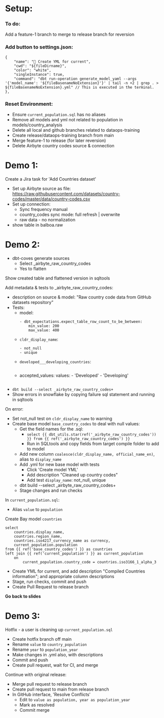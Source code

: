 # Setup:
### To do:
Add a feature-1 branch to merge to release branch for reversion

### Add button to settings.json:
```
{
    "name": "📝 Create YML for current",
    "cwd": "${fileDirname}",
    "color": "white",
    "singleInstance": true,
    "command": "dbt run-operation generate_model_yaml --args '{'model_name': '${fileBasenameNoExtension}'}' | tail -n +2 | grep . > ${fileBasenameNoExtension}.yml" // This is executed in the terminal.
},
```

### Reset Environment:
- Ensure `current_population.sql` has no aliases
- Remove all models and yml not related to population in models/country_analysis
- Delete all local and github branches related to dataops-training
- Create release/dataops-training branch from main
- Merge feature-1 to release (for later reversion)
- Delete Airbyte country codes source & connection


# Demo 1:

Create a Jira task for 'Add Countries dataset'

- Set up Airbyte source as file:
https://raw.githubusercontent.com/datasets/country-codes/master/data/country-codes.csv
- Set up connection:
    - Sync frequency manual
    - country_codes sync mode: full refresh | overwrite
    - raw data - no normalization
- show table in balboa.raw

# Demo 2:

- dbt-coves generate sources
  - Select _airbyte_raw_country_codes
  - Yes to flatten

Show created table and flattened version in sqltools

Add metadata & tests to _airbyte_raw_country_codes:
- description on source & model: "Raw country code data from GitHub datasets repository"
- Tests:
    - model:
        ```
        - dbt_expectations.expect_table_row_count_to_be_between:
            min_value: 200
            max_value: 400
        ```
    - `cldr_display_name`: 
        ```
        - not_null
        - unique
        ```
    - `developed___developing_countries`: 
        ```
    - accepted_values:
            values:
            - 'Developed'
            - 'Developing'
        ```
- `dbt build --select _airbyte_raw_country_codes+`
- Show errors in snowflake by copying failure sql statement and running in sqltools

On error:
- Set not_null test on `cldr_display_name` to warning
- Create base model `base_country_codes` to deal with null values:
    - Get the field names for the .sql:
        - `select {{ dbt_utils.star(ref('_airbyte_raw_country_codes')) }} from {{ ref('_airbyte_raw_country_codes') }}`
        - Run in SQLtools and copy fields from target compile folder to add to model
    - Add new column `coalesce(cldr_display_name, official_name_en)`, alias to `display_name`
    - Add .yml for new base model with tests
        - Click 'Create model YML'
        - Add description "Cleaned up country codes"
        - Add test `display_name`: not_null, unique
    - dbt build --select _airbyte_raw_country_codes+
    - Stage changes and run checks

In `current_population.sql`:
- Alias `value` to `population`

Create Bay model `countries`

```
select
    countries.display_name,
    countries.region_name,
    countries.iso4217_currency_name as currency,
    current_population.population
from {{ ref('base_country_codes') }} as countries
left join {{ ref('current_population') }} as current_population
    on
        current_population.country_code = countries.iso3166_1_alpha_3

  ```
- Create YML for current, and add description "Compiled Countries information"; and appropriate column descriptions
- Stage, run checks, commit and push
- Create Pull Request to release branch

**Go back to slides**


# Demo 3:

Hotfix - a user is cleaning up `current_population.sql`
- Create hotfix branch off main
- Rename `value` to `country_population`
- Rename `year` to `population_year`
- Make changes in .yml also, with descriptions
- Commit and push
- Create pull request, wait for CI, and merge

Continue with original release:
- Merge pull request to release branch
- Create pull request to main from release branch
- In GitHub interface, 'Resolve Conflicts'
  - Edit to `value as population, year as population_year`
  - Mark as resolved
  - Commit merge


